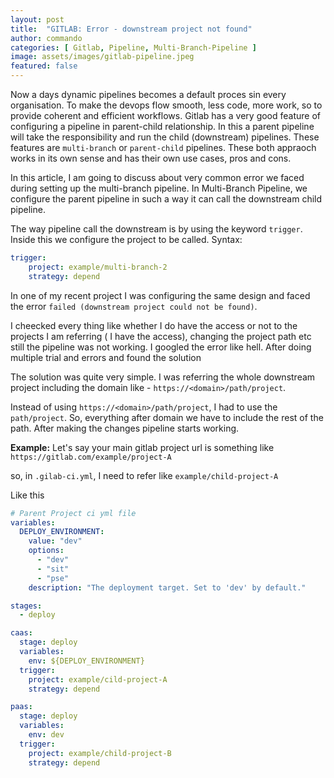 ```yaml
---
layout: post
title:  "GITLAB: Error - downstream project not found"
author: commando
categories: [ Gitlab, Pipeline, Multi-Branch-Pipeline ]
image: assets/images/gitlab-pipeline.jpeg
featured: false
---
```


Now a days dynamic pipelines becomes a default proces sin every organisation. To make the devops flow smooth, less code, more work, so to provide coherent and efficient workflows. Gitlab has a very good feature of configuring a pipeline in parent-child relationship. In this a parent pipeline will take the responsibility and run the child (downstream) pipelines. 
These features are `multi-branch` or `parent-child` pipelines. These both appraoch works in its own sense and has their own use cases, pros and cons.

In this article, I am going to discuss about very common error we faced during setting up the multi-branch pipeline. In Multi-Branch Pipeline, we configure the parent pipeline in such a way it can call the downstream child pipeline. 

The way pipeline call the downstream is by using the keyword `trigger`.  Inside this we configure the project to be called.
Syntax:

```yaml
trigger:
    project: example/multi-branch-2
    strategy: depend
```

In one of my recent project I was configuring the same design and faced the error `failed (downstream project could not be found)`.

I cheecked every thing like whether I do have the access or not to the projects I am referring ( I have the access), changing the project path etc still the pipeline was not working. I googled the error like hell. After doing multiple trial and errors and found the solution

The solution was quite very simple. I was referring the whole downstream project including the domain like - `https://<domain>/path/project`.

Instead of using `https://<domain>/path/project`, I had to use the `path/project`. So, everything after domain we have to include the rest of the path. 
After making the changes pipeline starts working.

**Example:**
Let's say your main gitlab project url is something like 
`https://gitlab.com/example/project-A`

so, in `.gilab-ci.yml`, I need to refer like 
`example/child-project-A`

Like this
```yaml
# Parent Project ci yml file
variables:
  DEPLOY_ENVIRONMENT:
    value: "dev"
    options:
      - "dev"
      - "sit"
      - "pse"
    description: "The deployment target. Set to 'dev' by default."

stages:
  - deploy

caas:
  stage: deploy
  variables:
    env: ${DEPLOY_ENVIRONMENT}
  trigger:
    project: example/cild-project-A
    strategy: depend

paas:
  stage: deploy
  variables:
    env: dev
  trigger:
    project: example/child-project-B
    strategy: depend
```